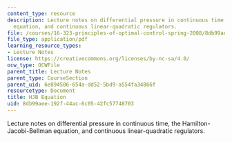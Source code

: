 ```yaml
---
content_type: resource
description: Lecture notes on differential pressure in continuous time, the Hamilton-Jacobi-Bellman
  equation, and continuous linear-quadratic regulators.
file: /courses/16-323-principles-of-optimal-control-spring-2008/8db99aee192f44ac6c0542fc57748703_lec4.pdf
file_type: application/pdf
learning_resource_types:
- Lecture Notes
license: https://creativecommons.org/licenses/by-nc-sa/4.0/
ocw_type: OCWFile
parent_title: Lecture Notes
parent_type: CourseSection
parent_uid: 6e894506-654a-dd52-5bd9-a554fa34866f
resourcetype: Document
title: HJB Equation
uid: 8db99aee-192f-44ac-6c05-42fc57748703
---
```

Lecture notes on differential pressure in continuous time, the Hamilton-Jacobi-Bellman equation, and continuous linear-quadratic regulators.